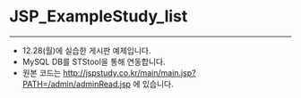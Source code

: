 # JSP_ExampleStudy_list
-------------------------------------
- 12.28(월)에 실습한 게시판 예제입니다.
- MySQL DB를 STStool을 통해 연동합니다.
- 원본 코드는 http://jspstudy.co.kr/main/main.jsp?PATH=/admin/adminRead.jsp 에 있습니다.
